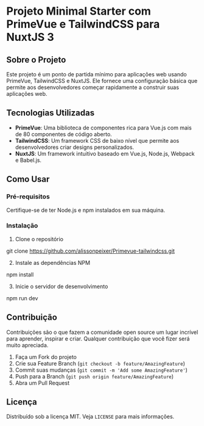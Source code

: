 # Projeto Minimal Starter com PrimeVue e TailwindCSS para NuxtJS 3

## Sobre o Projeto

Este projeto é um ponto de partida mínimo para aplicações web usando PrimeVue, TailwindCSS e NuxtJS. Ele fornece uma configuração básica que permite aos desenvolvedores começar rapidamente a construir suas aplicações web.

## Tecnologias Utilizadas

- **PrimeVue**: Uma biblioteca de componentes rica para Vue.js com mais de 80 componentes de código aberto.
- **TailwindCSS**: Um framework CSS de baixo nível que permite aos desenvolvedores criar designs personalizados.
- **NuxtJS**: Um framework intuitivo baseado em Vue.js, Node.js, Webpack e Babel.js.

## Como Usar

### Pré-requisitos

Certifique-se de ter Node.js e npm instalados em sua máquina.

### Instalação

1. Clone o repositório

git clone https://github.com/alissonpeixer/Primevue-tailwindcss.git

2. Instale as dependências NPM

npm install

3. Inicie o servidor de desenvolvimento

npm run dev


## Contribuição

Contribuições são o que fazem a comunidade open source um lugar incrível para aprender, inspirar e criar. Qualquer contribuição que você fizer será muito apreciada.

1. Faça um Fork do projeto
2. Crie sua Feature Branch (`git checkout -b feature/AmazingFeature`)
3. Commit suas mudanças (`git commit -m 'Add some AmazingFeature'`)
4. Push para a Branch (`git push origin feature/AmazingFeature`)
5. Abra um Pull Request

## Licença

Distribuído sob a licença MIT. Veja `LICENSE` para mais informações.